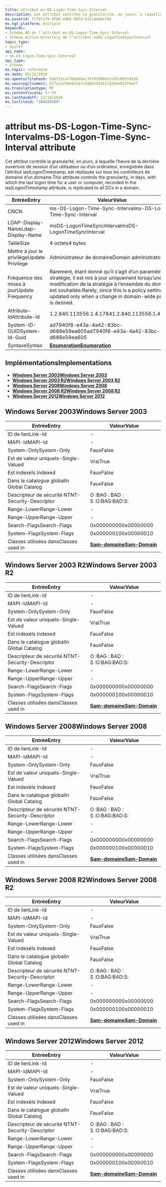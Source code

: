 ```yaml
---
title: attribut ms-DS-Logon-Time-Sync-Interval
description: Cet attribut contrôle la granularité, en jours, à laquelle l’heure de la dernière ouverture de session d’un utilisateur ou d’un ordinateur, enregistrée dans l’attribut lastLogonTimestamp, est répliquée sur tous les contrôleurs de domaine d’un domaine.
ms.assetid: f1f9f1f8-df60-44b5-965d-631c4dd4ef84
ms.tgt_platform: multiple
keywords:
- Schéma AD de l’attribut ms-DS-Logon-Time-Sync-Interval
- Schéma Active Directory de l’attribut msDS-LogonTimeSyncInterval
topic_type:
- apiref
api_name:
- ms-DS-Logon-Time-Sync-Interval
api_type:
- Schema
ms.topic: reference
ms.date: 05/31/2018
ms.openlocfilehash: 5dbf23ca77bda9dac76f02986be1c05c80559199
ms.sourcegitcommit: b77ace27b0432e7cd3863191b11926be032fbe2f
ms.translationtype: MT
ms.contentlocale: fr-FR
ms.lasthandoff: 12/14/2020
ms.locfileid: "104520169"
---
```

# <a name="ms-ds-logon-time-sync-interval-attribute"></a><span data-ttu-id="ed58b-105">attribut ms-DS-Logon-Time-Sync-Interval</span><span class="sxs-lookup"><span data-stu-id="ed58b-105">ms-DS-Logon-Time-Sync-Interval attribute</span></span>

<span data-ttu-id="ed58b-106">Cet attribut contrôle la granularité, en jours, à laquelle l’heure de la dernière ouverture de session d’un utilisateur ou d’un ordinateur, enregistrée dans l’attribut lastLogonTimestamp, est répliquée sur tous les contrôleurs de domaine d’un domaine.</span><span class="sxs-lookup"><span data-stu-id="ed58b-106">This attribute controls the granularity, in days, with which the last logon time for a user or computer, recorded in the lastLogonTimestamp attribute, is replicated to all DCs in a domain.</span></span>



| <span data-ttu-id="ed58b-107">Entrée</span><span class="sxs-lookup"><span data-stu-id="ed58b-107">Entry</span></span> | <span data-ttu-id="ed58b-108">Valeur</span><span class="sxs-lookup"><span data-stu-id="ed58b-108">Value</span></span> |
|-------------------|------------------------------------------------------------------------------------------------------------|
| <span data-ttu-id="ed58b-109">CN</span><span class="sxs-lookup"><span data-stu-id="ed58b-109">CN</span></span>                | <span data-ttu-id="ed58b-110">ms-DS-Logon-Time-Sync-Interval</span><span class="sxs-lookup"><span data-stu-id="ed58b-110">ms-DS-Logon-Time-Sync-Interval</span></span>                                                                             |
| <span data-ttu-id="ed58b-111">LDAP-Display-Name</span><span class="sxs-lookup"><span data-stu-id="ed58b-111">Ldap-Display-Name</span></span> | <span data-ttu-id="ed58b-112">msDS-LogonTimeSyncInterval</span><span class="sxs-lookup"><span data-stu-id="ed58b-112">msDS-LogonTimeSyncInterval</span></span>                                                                                 |
| <span data-ttu-id="ed58b-113">Taille</span><span class="sxs-lookup"><span data-stu-id="ed58b-113">Size</span></span>              | <span data-ttu-id="ed58b-114">4 octets</span><span class="sxs-lookup"><span data-stu-id="ed58b-114">4 bytes</span></span>                                                                                                    |
| <span data-ttu-id="ed58b-115">Mettre à jour le privilège</span><span class="sxs-lookup"><span data-stu-id="ed58b-115">Update Privilege</span></span>  | <span data-ttu-id="ed58b-116">Administrateur de domaine</span><span class="sxs-lookup"><span data-stu-id="ed58b-116">Domain administrator</span></span>                                                                                       |
| <span data-ttu-id="ed58b-117">Fréquence des mises à jour</span><span class="sxs-lookup"><span data-stu-id="ed58b-117">Update Frequency</span></span>  | <span data-ttu-id="ed58b-118">Rarement, étant donné qu’il s’agit d’un paramètre de stratégie, il est mis à jour uniquement lorsqu’une modification de la stratégie à l’ensemble du domaine est souhaitée.</span><span class="sxs-lookup"><span data-stu-id="ed58b-118">Rarely, since this is a policy setting, it is updated only when a change in domain-wide policy is desired.</span></span> |
| <span data-ttu-id="ed58b-119">Attribute-Id</span><span class="sxs-lookup"><span data-stu-id="ed58b-119">Attribute-Id</span></span>      | <span data-ttu-id="ed58b-120">1.2.840.113556.1.4.1784</span><span class="sxs-lookup"><span data-stu-id="ed58b-120">1.2.840.113556.1.4.1784</span></span>                                                                                    |
| <span data-ttu-id="ed58b-121">System-ID-GUID</span><span class="sxs-lookup"><span data-stu-id="ed58b-121">System-Id-Guid</span></span>    | <span data-ttu-id="ed58b-122">ad7940f8-e43a-4a42-83bc-d688e59ea605</span><span class="sxs-lookup"><span data-stu-id="ed58b-122">ad7940f8-e43a-4a42-83bc-d688e59ea605</span></span>                                                                       |
| <span data-ttu-id="ed58b-123">Syntaxe</span><span class="sxs-lookup"><span data-stu-id="ed58b-123">Syntax</span></span>            | [<span data-ttu-id="ed58b-124">**Enumeration**</span><span class="sxs-lookup"><span data-stu-id="ed58b-124">**Enumeration**</span></span>](s-enumeration.md)                                                                       |



## <a name="implementations"></a><span data-ttu-id="ed58b-125">Implémentations</span><span class="sxs-lookup"><span data-stu-id="ed58b-125">Implementations</span></span>

-   [<span data-ttu-id="ed58b-126">**Windows Server 2003**</span><span class="sxs-lookup"><span data-stu-id="ed58b-126">**Windows Server 2003**</span></span>](#windows-server-2003)
-   [<span data-ttu-id="ed58b-127">**Windows Server 2003 R2**</span><span class="sxs-lookup"><span data-stu-id="ed58b-127">**Windows Server 2003 R2**</span></span>](#windows-server-2003-r2)
-   [<span data-ttu-id="ed58b-128">**Windows Server 2008**</span><span class="sxs-lookup"><span data-stu-id="ed58b-128">**Windows Server 2008**</span></span>](#windows-server-2008)
-   [<span data-ttu-id="ed58b-129">**Windows Server 2008 R2**</span><span class="sxs-lookup"><span data-stu-id="ed58b-129">**Windows Server 2008 R2**</span></span>](#windows-server-2008-r2)
-   [<span data-ttu-id="ed58b-130">**Windows Server 2012**</span><span class="sxs-lookup"><span data-stu-id="ed58b-130">**Windows Server 2012**</span></span>](#windows-server-2012)

## <a name="windows-server-2003"></a><span data-ttu-id="ed58b-131">Windows Server 2003</span><span class="sxs-lookup"><span data-stu-id="ed58b-131">Windows Server 2003</span></span>



| <span data-ttu-id="ed58b-132">Entrée</span><span class="sxs-lookup"><span data-stu-id="ed58b-132">Entry</span></span> | <span data-ttu-id="ed58b-133">Valeur</span><span class="sxs-lookup"><span data-stu-id="ed58b-133">Value</span></span> |
|------------------------|----------------------------------------------|
| <span data-ttu-id="ed58b-134">ID de lien</span><span class="sxs-lookup"><span data-stu-id="ed58b-134">Link-Id</span></span>                | \-                                           |
| <span data-ttu-id="ed58b-135">MAPI-Id</span><span class="sxs-lookup"><span data-stu-id="ed58b-135">MAPI-Id</span></span>                | \-                                           |
| <span data-ttu-id="ed58b-136">System-Only</span><span class="sxs-lookup"><span data-stu-id="ed58b-136">System-Only</span></span>            | <span data-ttu-id="ed58b-137">Faux</span><span class="sxs-lookup"><span data-stu-id="ed58b-137">False</span></span>                                        |
| <span data-ttu-id="ed58b-138">Est de valeur unique</span><span class="sxs-lookup"><span data-stu-id="ed58b-138">Is-Single-Valued</span></span>       | <span data-ttu-id="ed58b-139">Vrai</span><span class="sxs-lookup"><span data-stu-id="ed58b-139">True</span></span>                                         |
| <span data-ttu-id="ed58b-140">Est indexé</span><span class="sxs-lookup"><span data-stu-id="ed58b-140">Is Indexed</span></span>             | <span data-ttu-id="ed58b-141">Faux</span><span class="sxs-lookup"><span data-stu-id="ed58b-141">False</span></span>                                        |
| <span data-ttu-id="ed58b-142">Dans le catalogue global</span><span class="sxs-lookup"><span data-stu-id="ed58b-142">In Global Catalog</span></span>      | <span data-ttu-id="ed58b-143">Faux</span><span class="sxs-lookup"><span data-stu-id="ed58b-143">False</span></span>                                        |
| <span data-ttu-id="ed58b-144">Descripteur de sécurité NT</span><span class="sxs-lookup"><span data-stu-id="ed58b-144">NT-Security-Descriptor</span></span> | <span data-ttu-id="ed58b-145">O :BAG : BAD : S :</span><span class="sxs-lookup"><span data-stu-id="ed58b-145">O:BAG:BAD:S:</span></span>                                 |
| <span data-ttu-id="ed58b-146">Range-Lower</span><span class="sxs-lookup"><span data-stu-id="ed58b-146">Range-Lower</span></span>            | \-                                           |
| <span data-ttu-id="ed58b-147">Range-Upper</span><span class="sxs-lookup"><span data-stu-id="ed58b-147">Range-Upper</span></span>            | \-                                           |
| <span data-ttu-id="ed58b-148">Search-Flags</span><span class="sxs-lookup"><span data-stu-id="ed58b-148">Search-Flags</span></span>           | <span data-ttu-id="ed58b-149">0x00000000</span><span class="sxs-lookup"><span data-stu-id="ed58b-149">0x00000000</span></span>                                   |
| <span data-ttu-id="ed58b-150">System-Flags</span><span class="sxs-lookup"><span data-stu-id="ed58b-150">System-Flags</span></span>           | <span data-ttu-id="ed58b-151">0x00000010</span><span class="sxs-lookup"><span data-stu-id="ed58b-151">0x00000010</span></span>                                   |
| <span data-ttu-id="ed58b-152">Classes utilisées dans</span><span class="sxs-lookup"><span data-stu-id="ed58b-152">Classes used in</span></span>        | [<span data-ttu-id="ed58b-153">**Sam-domaine**</span><span class="sxs-lookup"><span data-stu-id="ed58b-153">**Sam-Domain**</span></span>](c-samdomain.md)<br/> |



## <a name="windows-server-2003-r2"></a><span data-ttu-id="ed58b-154">Windows Server 2003 R2</span><span class="sxs-lookup"><span data-stu-id="ed58b-154">Windows Server 2003 R2</span></span>



| <span data-ttu-id="ed58b-155">Entrée</span><span class="sxs-lookup"><span data-stu-id="ed58b-155">Entry</span></span> | <span data-ttu-id="ed58b-156">Valeur</span><span class="sxs-lookup"><span data-stu-id="ed58b-156">Value</span></span> |
|------------------------|----------------------------------------------|
| <span data-ttu-id="ed58b-157">ID de lien</span><span class="sxs-lookup"><span data-stu-id="ed58b-157">Link-Id</span></span>                | \-                                           |
| <span data-ttu-id="ed58b-158">MAPI-Id</span><span class="sxs-lookup"><span data-stu-id="ed58b-158">MAPI-Id</span></span>                | \-                                           |
| <span data-ttu-id="ed58b-159">System-Only</span><span class="sxs-lookup"><span data-stu-id="ed58b-159">System-Only</span></span>            | <span data-ttu-id="ed58b-160">Faux</span><span class="sxs-lookup"><span data-stu-id="ed58b-160">False</span></span>                                        |
| <span data-ttu-id="ed58b-161">Est de valeur unique</span><span class="sxs-lookup"><span data-stu-id="ed58b-161">Is-Single-Valued</span></span>       | <span data-ttu-id="ed58b-162">Vrai</span><span class="sxs-lookup"><span data-stu-id="ed58b-162">True</span></span>                                         |
| <span data-ttu-id="ed58b-163">Est indexé</span><span class="sxs-lookup"><span data-stu-id="ed58b-163">Is Indexed</span></span>             | <span data-ttu-id="ed58b-164">Faux</span><span class="sxs-lookup"><span data-stu-id="ed58b-164">False</span></span>                                        |
| <span data-ttu-id="ed58b-165">Dans le catalogue global</span><span class="sxs-lookup"><span data-stu-id="ed58b-165">In Global Catalog</span></span>      | <span data-ttu-id="ed58b-166">Faux</span><span class="sxs-lookup"><span data-stu-id="ed58b-166">False</span></span>                                        |
| <span data-ttu-id="ed58b-167">Descripteur de sécurité NT</span><span class="sxs-lookup"><span data-stu-id="ed58b-167">NT-Security-Descriptor</span></span> | <span data-ttu-id="ed58b-168">O :BAG : BAD : S :</span><span class="sxs-lookup"><span data-stu-id="ed58b-168">O:BAG:BAD:S:</span></span>                                 |
| <span data-ttu-id="ed58b-169">Range-Lower</span><span class="sxs-lookup"><span data-stu-id="ed58b-169">Range-Lower</span></span>            | \-                                           |
| <span data-ttu-id="ed58b-170">Range-Upper</span><span class="sxs-lookup"><span data-stu-id="ed58b-170">Range-Upper</span></span>            | \-                                           |
| <span data-ttu-id="ed58b-171">Search-Flags</span><span class="sxs-lookup"><span data-stu-id="ed58b-171">Search-Flags</span></span>           | <span data-ttu-id="ed58b-172">0x00000000</span><span class="sxs-lookup"><span data-stu-id="ed58b-172">0x00000000</span></span>                                   |
| <span data-ttu-id="ed58b-173">System-Flags</span><span class="sxs-lookup"><span data-stu-id="ed58b-173">System-Flags</span></span>           | <span data-ttu-id="ed58b-174">0x00000010</span><span class="sxs-lookup"><span data-stu-id="ed58b-174">0x00000010</span></span>                                   |
| <span data-ttu-id="ed58b-175">Classes utilisées dans</span><span class="sxs-lookup"><span data-stu-id="ed58b-175">Classes used in</span></span>        | [<span data-ttu-id="ed58b-176">**Sam-domaine**</span><span class="sxs-lookup"><span data-stu-id="ed58b-176">**Sam-Domain**</span></span>](c-samdomain.md)<br/> |



## <a name="windows-server-2008"></a><span data-ttu-id="ed58b-177">Windows Server 2008</span><span class="sxs-lookup"><span data-stu-id="ed58b-177">Windows Server 2008</span></span>



| <span data-ttu-id="ed58b-178">Entrée</span><span class="sxs-lookup"><span data-stu-id="ed58b-178">Entry</span></span> | <span data-ttu-id="ed58b-179">Valeur</span><span class="sxs-lookup"><span data-stu-id="ed58b-179">Value</span></span> |
|------------------------|----------------------------------------------|
| <span data-ttu-id="ed58b-180">ID de lien</span><span class="sxs-lookup"><span data-stu-id="ed58b-180">Link-Id</span></span>                | \-                                           |
| <span data-ttu-id="ed58b-181">MAPI-Id</span><span class="sxs-lookup"><span data-stu-id="ed58b-181">MAPI-Id</span></span>                | \-                                           |
| <span data-ttu-id="ed58b-182">System-Only</span><span class="sxs-lookup"><span data-stu-id="ed58b-182">System-Only</span></span>            | <span data-ttu-id="ed58b-183">Faux</span><span class="sxs-lookup"><span data-stu-id="ed58b-183">False</span></span>                                        |
| <span data-ttu-id="ed58b-184">Est de valeur unique</span><span class="sxs-lookup"><span data-stu-id="ed58b-184">Is-Single-Valued</span></span>       | <span data-ttu-id="ed58b-185">Vrai</span><span class="sxs-lookup"><span data-stu-id="ed58b-185">True</span></span>                                         |
| <span data-ttu-id="ed58b-186">Est indexé</span><span class="sxs-lookup"><span data-stu-id="ed58b-186">Is Indexed</span></span>             | <span data-ttu-id="ed58b-187">Faux</span><span class="sxs-lookup"><span data-stu-id="ed58b-187">False</span></span>                                        |
| <span data-ttu-id="ed58b-188">Dans le catalogue global</span><span class="sxs-lookup"><span data-stu-id="ed58b-188">In Global Catalog</span></span>      | <span data-ttu-id="ed58b-189">Faux</span><span class="sxs-lookup"><span data-stu-id="ed58b-189">False</span></span>                                        |
| <span data-ttu-id="ed58b-190">Descripteur de sécurité NT</span><span class="sxs-lookup"><span data-stu-id="ed58b-190">NT-Security-Descriptor</span></span> | <span data-ttu-id="ed58b-191">O :BAG : BAD : S :</span><span class="sxs-lookup"><span data-stu-id="ed58b-191">O:BAG:BAD:S:</span></span>                                 |
| <span data-ttu-id="ed58b-192">Range-Lower</span><span class="sxs-lookup"><span data-stu-id="ed58b-192">Range-Lower</span></span>            | \-                                           |
| <span data-ttu-id="ed58b-193">Range-Upper</span><span class="sxs-lookup"><span data-stu-id="ed58b-193">Range-Upper</span></span>            | \-                                           |
| <span data-ttu-id="ed58b-194">Search-Flags</span><span class="sxs-lookup"><span data-stu-id="ed58b-194">Search-Flags</span></span>           | <span data-ttu-id="ed58b-195">0x00000000</span><span class="sxs-lookup"><span data-stu-id="ed58b-195">0x00000000</span></span>                                   |
| <span data-ttu-id="ed58b-196">System-Flags</span><span class="sxs-lookup"><span data-stu-id="ed58b-196">System-Flags</span></span>           | <span data-ttu-id="ed58b-197">0x00000010</span><span class="sxs-lookup"><span data-stu-id="ed58b-197">0x00000010</span></span>                                   |
| <span data-ttu-id="ed58b-198">Classes utilisées dans</span><span class="sxs-lookup"><span data-stu-id="ed58b-198">Classes used in</span></span>        | [<span data-ttu-id="ed58b-199">**Sam-domaine**</span><span class="sxs-lookup"><span data-stu-id="ed58b-199">**Sam-Domain**</span></span>](c-samdomain.md)<br/> |



## <a name="windows-server-2008-r2"></a><span data-ttu-id="ed58b-200">Windows Server 2008 R2</span><span class="sxs-lookup"><span data-stu-id="ed58b-200">Windows Server 2008 R2</span></span>



| <span data-ttu-id="ed58b-201">Entrée</span><span class="sxs-lookup"><span data-stu-id="ed58b-201">Entry</span></span> | <span data-ttu-id="ed58b-202">Valeur</span><span class="sxs-lookup"><span data-stu-id="ed58b-202">Value</span></span> |
|------------------------|----------------------------------------------|
| <span data-ttu-id="ed58b-203">ID de lien</span><span class="sxs-lookup"><span data-stu-id="ed58b-203">Link-Id</span></span>                | \-                                           |
| <span data-ttu-id="ed58b-204">MAPI-Id</span><span class="sxs-lookup"><span data-stu-id="ed58b-204">MAPI-Id</span></span>                | \-                                           |
| <span data-ttu-id="ed58b-205">System-Only</span><span class="sxs-lookup"><span data-stu-id="ed58b-205">System-Only</span></span>            | <span data-ttu-id="ed58b-206">Faux</span><span class="sxs-lookup"><span data-stu-id="ed58b-206">False</span></span>                                        |
| <span data-ttu-id="ed58b-207">Est de valeur unique</span><span class="sxs-lookup"><span data-stu-id="ed58b-207">Is-Single-Valued</span></span>       | <span data-ttu-id="ed58b-208">Vrai</span><span class="sxs-lookup"><span data-stu-id="ed58b-208">True</span></span>                                         |
| <span data-ttu-id="ed58b-209">Est indexé</span><span class="sxs-lookup"><span data-stu-id="ed58b-209">Is Indexed</span></span>             | <span data-ttu-id="ed58b-210">Faux</span><span class="sxs-lookup"><span data-stu-id="ed58b-210">False</span></span>                                        |
| <span data-ttu-id="ed58b-211">Dans le catalogue global</span><span class="sxs-lookup"><span data-stu-id="ed58b-211">In Global Catalog</span></span>      | <span data-ttu-id="ed58b-212">Faux</span><span class="sxs-lookup"><span data-stu-id="ed58b-212">False</span></span>                                        |
| <span data-ttu-id="ed58b-213">Descripteur de sécurité NT</span><span class="sxs-lookup"><span data-stu-id="ed58b-213">NT-Security-Descriptor</span></span> | <span data-ttu-id="ed58b-214">O :BAG : BAD : S :</span><span class="sxs-lookup"><span data-stu-id="ed58b-214">O:BAG:BAD:S:</span></span>                                 |
| <span data-ttu-id="ed58b-215">Range-Lower</span><span class="sxs-lookup"><span data-stu-id="ed58b-215">Range-Lower</span></span>            | \-                                           |
| <span data-ttu-id="ed58b-216">Range-Upper</span><span class="sxs-lookup"><span data-stu-id="ed58b-216">Range-Upper</span></span>            | \-                                           |
| <span data-ttu-id="ed58b-217">Search-Flags</span><span class="sxs-lookup"><span data-stu-id="ed58b-217">Search-Flags</span></span>           | <span data-ttu-id="ed58b-218">0x00000000</span><span class="sxs-lookup"><span data-stu-id="ed58b-218">0x00000000</span></span>                                   |
| <span data-ttu-id="ed58b-219">System-Flags</span><span class="sxs-lookup"><span data-stu-id="ed58b-219">System-Flags</span></span>           | <span data-ttu-id="ed58b-220">0x00000010</span><span class="sxs-lookup"><span data-stu-id="ed58b-220">0x00000010</span></span>                                   |
| <span data-ttu-id="ed58b-221">Classes utilisées dans</span><span class="sxs-lookup"><span data-stu-id="ed58b-221">Classes used in</span></span>        | [<span data-ttu-id="ed58b-222">**Sam-domaine**</span><span class="sxs-lookup"><span data-stu-id="ed58b-222">**Sam-Domain**</span></span>](c-samdomain.md)<br/> |



## <a name="windows-server-2012"></a><span data-ttu-id="ed58b-223">Windows Server 2012</span><span class="sxs-lookup"><span data-stu-id="ed58b-223">Windows Server 2012</span></span>



| <span data-ttu-id="ed58b-224">Entrée</span><span class="sxs-lookup"><span data-stu-id="ed58b-224">Entry</span></span> | <span data-ttu-id="ed58b-225">Valeur</span><span class="sxs-lookup"><span data-stu-id="ed58b-225">Value</span></span> |
|------------------------|----------------------------------------------|
| <span data-ttu-id="ed58b-226">ID de lien</span><span class="sxs-lookup"><span data-stu-id="ed58b-226">Link-Id</span></span>                | \-                                           |
| <span data-ttu-id="ed58b-227">MAPI-Id</span><span class="sxs-lookup"><span data-stu-id="ed58b-227">MAPI-Id</span></span>                | \-                                           |
| <span data-ttu-id="ed58b-228">System-Only</span><span class="sxs-lookup"><span data-stu-id="ed58b-228">System-Only</span></span>            | <span data-ttu-id="ed58b-229">Faux</span><span class="sxs-lookup"><span data-stu-id="ed58b-229">False</span></span>                                        |
| <span data-ttu-id="ed58b-230">Est de valeur unique</span><span class="sxs-lookup"><span data-stu-id="ed58b-230">Is-Single-Valued</span></span>       | <span data-ttu-id="ed58b-231">Vrai</span><span class="sxs-lookup"><span data-stu-id="ed58b-231">True</span></span>                                         |
| <span data-ttu-id="ed58b-232">Est indexé</span><span class="sxs-lookup"><span data-stu-id="ed58b-232">Is Indexed</span></span>             | <span data-ttu-id="ed58b-233">Faux</span><span class="sxs-lookup"><span data-stu-id="ed58b-233">False</span></span>                                        |
| <span data-ttu-id="ed58b-234">Dans le catalogue global</span><span class="sxs-lookup"><span data-stu-id="ed58b-234">In Global Catalog</span></span>      | <span data-ttu-id="ed58b-235">Faux</span><span class="sxs-lookup"><span data-stu-id="ed58b-235">False</span></span>                                        |
| <span data-ttu-id="ed58b-236">Descripteur de sécurité NT</span><span class="sxs-lookup"><span data-stu-id="ed58b-236">NT-Security-Descriptor</span></span> | <span data-ttu-id="ed58b-237">O :BAG : BAD : S :</span><span class="sxs-lookup"><span data-stu-id="ed58b-237">O:BAG:BAD:S:</span></span>                                 |
| <span data-ttu-id="ed58b-238">Range-Lower</span><span class="sxs-lookup"><span data-stu-id="ed58b-238">Range-Lower</span></span>            | \-                                           |
| <span data-ttu-id="ed58b-239">Range-Upper</span><span class="sxs-lookup"><span data-stu-id="ed58b-239">Range-Upper</span></span>            | \-                                           |
| <span data-ttu-id="ed58b-240">Search-Flags</span><span class="sxs-lookup"><span data-stu-id="ed58b-240">Search-Flags</span></span>           | <span data-ttu-id="ed58b-241">0x00000000</span><span class="sxs-lookup"><span data-stu-id="ed58b-241">0x00000000</span></span>                                   |
| <span data-ttu-id="ed58b-242">System-Flags</span><span class="sxs-lookup"><span data-stu-id="ed58b-242">System-Flags</span></span>           | <span data-ttu-id="ed58b-243">0x00000010</span><span class="sxs-lookup"><span data-stu-id="ed58b-243">0x00000010</span></span>                                   |
| <span data-ttu-id="ed58b-244">Classes utilisées dans</span><span class="sxs-lookup"><span data-stu-id="ed58b-244">Classes used in</span></span>        | [<span data-ttu-id="ed58b-245">**Sam-domaine**</span><span class="sxs-lookup"><span data-stu-id="ed58b-245">**Sam-Domain**</span></span>](c-samdomain.md)<br/> |



 

 






